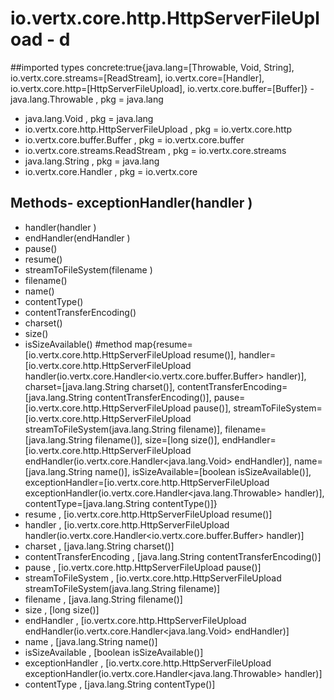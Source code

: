 # io.vertx.core.http.HttpServerFileUpload - d
##imported types concrete:true{java.lang=[Throwable, Void, String], io.vertx.core.streams=[ReadStream], io.vertx.core=[Handler], io.vertx.core.http=[HttpServerFileUpload], io.vertx.core.buffer=[Buffer]} - java.lang.Throwable  , pkg = java.lang
- java.lang.Void  , pkg = java.lang
- io.vertx.core.http.HttpServerFileUpload  , pkg = io.vertx.core.http
- io.vertx.core.buffer.Buffer  , pkg = io.vertx.core.buffer
- io.vertx.core.streams.ReadStream  , pkg = io.vertx.core.streams
- java.lang.String  , pkg = java.lang
- io.vertx.core.Handler  , pkg = io.vertx.core
## Methods- exceptionHandler(handler )
- handler(handler )
- endHandler(endHandler )
- pause()
- resume()
- streamToFileSystem(filename )
- filename()
- name()
- contentType()
- contentTransferEncoding()
- charset()
- size()
- isSizeAvailable()
#method map{resume=[io.vertx.core.http.HttpServerFileUpload resume()], handler=[io.vertx.core.http.HttpServerFileUpload handler(io.vertx.core.Handler<io.vertx.core.buffer.Buffer> handler)], charset=[java.lang.String charset()], contentTransferEncoding=[java.lang.String contentTransferEncoding()], pause=[io.vertx.core.http.HttpServerFileUpload pause()], streamToFileSystem=[io.vertx.core.http.HttpServerFileUpload streamToFileSystem(java.lang.String filename)], filename=[java.lang.String filename()], size=[long size()], endHandler=[io.vertx.core.http.HttpServerFileUpload endHandler(io.vertx.core.Handler<java.lang.Void> endHandler)], name=[java.lang.String name()], isSizeAvailable=[boolean isSizeAvailable()], exceptionHandler=[io.vertx.core.http.HttpServerFileUpload exceptionHandler(io.vertx.core.Handler<java.lang.Throwable> handler)], contentType=[java.lang.String contentType()]} 
- resume , [io.vertx.core.http.HttpServerFileUpload resume()]
- handler , [io.vertx.core.http.HttpServerFileUpload handler(io.vertx.core.Handler<io.vertx.core.buffer.Buffer> handler)]
- charset , [java.lang.String charset()]
- contentTransferEncoding , [java.lang.String contentTransferEncoding()]
- pause , [io.vertx.core.http.HttpServerFileUpload pause()]
- streamToFileSystem , [io.vertx.core.http.HttpServerFileUpload streamToFileSystem(java.lang.String filename)]
- filename , [java.lang.String filename()]
- size , [long size()]
- endHandler , [io.vertx.core.http.HttpServerFileUpload endHandler(io.vertx.core.Handler<java.lang.Void> endHandler)]
- name , [java.lang.String name()]
- isSizeAvailable , [boolean isSizeAvailable()]
- exceptionHandler , [io.vertx.core.http.HttpServerFileUpload exceptionHandler(io.vertx.core.Handler<java.lang.Throwable> handler)]
- contentType , [java.lang.String contentType()]
